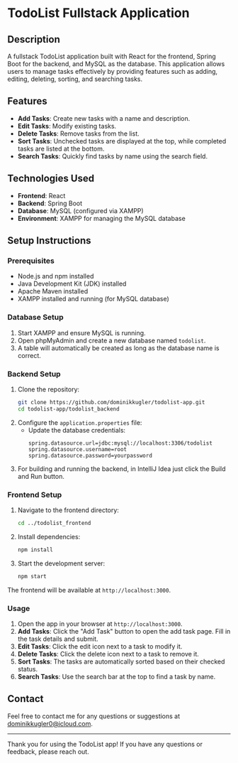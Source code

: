 # TodoList Fullstack Application

## Description
A fullstack TodoList application built with React for the frontend, Spring Boot for the backend, and MySQL as the database. This application allows users to manage tasks effectively by providing features such as adding, editing, deleting, sorting, and searching tasks.

## Features
- **Add Tasks**: Create new tasks with a name and description.
- **Edit Tasks**: Modify existing tasks.
- **Delete Tasks**: Remove tasks from the list.
- **Sort Tasks**: Unchecked tasks are displayed at the top, while completed tasks are listed at the bottom.
- **Search Tasks**: Quickly find tasks by name using the search field.

## Technologies Used
- **Frontend**: React
- **Backend**: Spring Boot
- **Database**: MySQL (configured via XAMPP)
- **Environment**: XAMPP for managing the MySQL database

## Setup Instructions

### Prerequisites
- Node.js and npm installed
- Java Development Kit (JDK) installed
- Apache Maven installed
- XAMPP installed and running (for MySQL database)

### Database Setup
1. Start XAMPP and ensure MySQL is running.
2. Open phpMyAdmin and create a new database named `todolist`.
3. A table will automatically be created as long as the database name is correct.

### Backend Setup
1. Clone the repository:
   ```bash
   git clone https://github.com/dominikkugler/todolist-app.git
   cd todolist-app/todolist_backend
   ```
2. Configure the `application.properties` file:
   - Update the database credentials:
     ```properties
     spring.datasource.url=jdbc:mysql://localhost:3306/todolist
     spring.datasource.username=root
     spring.datasource.password=yourpassword
     ```
3. For building and running the backend, in IntelliJ Idea just click the Build and Run button.

### Frontend Setup
1. Navigate to the frontend directory:
   ```bash
   cd ../todolist_frontend
   ```
2. Install dependencies:
   ```bash
   npm install
   ```
3. Start the development server:
   ```bash
   npm start
   ```

The frontend will be available at `http://localhost:3000`.

### Usage
1. Open the app in your browser at `http://localhost:3000`.
2. **Add Tasks**: Click the "Add Task" button to open the add task page. Fill in the task details and submit.
3. **Edit Tasks**: Click the edit icon next to a task to modify it.
4. **Delete Tasks**: Click the delete icon next to a task to remove it.
5. **Sort Tasks**: The tasks are automatically sorted based on their checked status.
6. **Search Tasks**: Use the search bar at the top to find a task by name.

## Contact
Feel free to contact me for any questions or suggestions at dominikkugler0@icloud.com.

---
Thank you for using the TodoList app! If you have any questions or feedback, please reach out.

